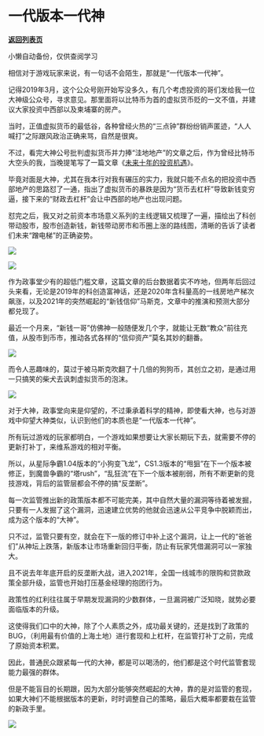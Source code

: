 # 一代版本一代神

[**返回列表页**](/gzh/政事堂2019)

小懒自动备份，仅供查阅学习

相信对于游戏玩家来说，有一句话不会陌生，那就是“一代版本一代神”。

  

记得2019年3月，这个公众号刚开始写没多久，有几个考虑投资的哥们发给我一位大神级公众号，寻求意见。那里面将以比特币为首的虚拟货币贬的一文不值，并建议大家投资中西部以及柬埔寨的房产。  

  

当时，正值虚拟货币的最低谷，各种曾经火热的“三点钟”群纷纷销声匿迹，“人人喊打”之际跟风政治正确来骂，自然是很爽。  

  

不过，看完大神公号批判虚拟货币并力捧“洼地地产”的文章之后，作为曾经比特币大空头的我，当晚提笔写了一篇文章《[未来十年的投资机遇](http://mp.weixin.qq.com/s?__biz=MzAwMzU1ODAwOQ==&mid=2650330695&idx=1&sn=091a703fa11831a2a91519d1c83cb119&chksm=83352951b442a047917fb4ec13ff94dc09325f36b4946f1b153503826a0b99e7af453f5c3c7d&scene=21#wechat_redirect)》。

  

毕竟对面是大神，尤其在我本行对我有碾压的实力，我就只能不点名的把投资中西部地产的思路怼了一通，指出了虚拟货币的暴跌是因为“货币去杠杆”导致新钱变穷逼，接下来的“财政去杠杆”会让中西部的地产也出现问题。

  

怼完之后，我又对之前资本市场意义系列的主线逻辑又梳理了一遍，描绘出了科创带动股市，股市创造新钱，新钱带动房市和币圈上涨的路线图，清晰的告诉了读者们未来“蹭电梯”的正确姿势。

![](https://mmbiz.qpic.cn/mmbiz_png/rxhS23yu8cOEME5LPstyswiaHK8g71aDz6HWDusW528ATwsY1fG5P3dB0yRicaibAFHStoUicviaibc42rnPW2ylRcSg/640?wx_fmt=png)

![](https://mmbiz.qpic.cn/mmbiz_png/rxhS23yu8cOEME5LPstyswiaHK8g71aDzR1W0IT2ibLqhPV43gtVRhicWm5B6o8rDATV853ibETHpJESM2ano8SWZw/640?wx_fmt=png)

  

作为政事堂少有的超低门槛文章，这篇文章的后台数据着实不咋地，但两年后回过头来看，无论是2019年的科创造富神话，还是2020年含科量高的一线房地产梯次飙涨，以及2021年的突然崛起的“新钱信仰”马斯克，文章中的推演和预测大部分都兑现了。

  

最近一个月来，“新钱一哥”仿佛神一般随便发几个字，就能让无数“教众”前往充值，从股市到币市，推动各式各样的“信仰资产”莫名其妙的翻番。

  

![](https://mmbiz.qpic.cn/mmbiz_jpg/rxhS23yu8cOEME5LPstyswiaHK8g71aDztV1tBf0txsvFlOPYo1fDkW8guE43iaAOH5G9ib2gxkdwJA7SickNbU66w/640?wx_fmt=jpeg)

  

而令人恶趣味的，莫过于被马斯克吹翻了十几倍的狗狗币，其创立之初，是通过用一只搞笑的柴犬去讽刺虚拟货币的泡沫。

  

![](https://mmbiz.qpic.cn/mmbiz_jpg/rxhS23yu8cOEME5LPstyswiaHK8g71aDzVRbU9ibTcia7vSG0SkwdJUcFMvP1R8mKqd0KBqQUAkdFhY2KrJwh1nVg/640?wx_fmt=jpeg)

  

对于大神，政事堂向来是仰望的，不过秉承着科学的精神，即使看大神，也与对游戏中仰望大神类似，认识到他们的本质也是“一代版本一代神”。

  

所有玩过游戏的玩家都明白，一个游戏如果想要让大家长期玩下去，就需要不停的更新打补丁，来维系游戏的相对平衡。  

  

所以，从星际争霸1.04版本的“小狗变飞龙”，CS1.3版本的“甩狙”在下一个版本被修正，到魔兽争霸的“塔rush”，“乱狂流”在下一个版本被削弱，所有不断更新的竞技游戏，背后的监管层都会不停的搞“反垄断”。

  

每一次监管推出新的政策版本都不可能完美，其中自然大量的漏洞等待着被发掘，只要有一人发掘了这个漏洞，迅速建立优势的他就会迅速从公平竞争中脱颖而出，成为这个版本的“大神”。

  

只不过，监管只要有空，就会在下一版的修订中补上这个漏洞，让上一代的“爸爸们”从神坛上跌落，新版本让市场重新回归平衡，防止有玩家凭借漏洞可以一家独大。

  

且不说去年年底开启的反垄断大战，进入2021年，全国一线城市的限购和贷款政策全部升级，监管也开始打压基金经理的抱团行为。

  

政策性的红利往往属于早期发现漏洞的少数群体，一旦漏洞被广泛知晓，就势必要面临版本的升级。

  

这使得我们口中的大神，除了个人素质之外，成功最关键的，还是找到了政策的BUG，（利用最有价值的上海土地）进行套现和上杠杆，在监管打补丁之前，完成了原始资本积累。

  

因此，普通民众跟紧每一代的大神，都是可以喝汤的，他们都是这个时代监管套现能力最强的群体。

  

但是不能盲目的长期跟，因为大部分能够突然崛起的大神，靠的是对监管的套现，如果大神们不能根据版本的更新，时时调整自己的策略，最后大概率都要栽在监管的新政手里。

  

![](https://mmbiz.qpic.cn/mmbiz_jpg/rxhS23yu8cPp0iaKAfe0ZsWfgGcY72o9Nror8TicrtnlDsqzY7y4Kum4fM3X0FMEGlbvm9HvZUiaETSnLt4DHNLbQ/640?wx_fmt=jpeg)

  

